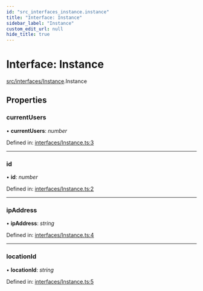 ```yaml
---
id: "src_interfaces_instance.instance"
title: "Interface: Instance"
sidebar_label: "Instance"
custom_edit_url: null
hide_title: true
---
```


# Interface: Instance

[src/interfaces/Instance](../modules/src_interfaces_instance.md).Instance

## Properties

### currentUsers

• **currentUsers**: *number*

Defined in: [interfaces/Instance.ts:3](https://github.com/xr3ngine/xr3ngine/blob/7e8e151f1/packages/common/src/interfaces/Instance.ts#L3)

___

### id

• **id**: *number*

Defined in: [interfaces/Instance.ts:2](https://github.com/xr3ngine/xr3ngine/blob/7e8e151f1/packages/common/src/interfaces/Instance.ts#L2)

___

### ipAddress

• **ipAddress**: *string*

Defined in: [interfaces/Instance.ts:4](https://github.com/xr3ngine/xr3ngine/blob/7e8e151f1/packages/common/src/interfaces/Instance.ts#L4)

___

### locationId

• **locationId**: *string*

Defined in: [interfaces/Instance.ts:5](https://github.com/xr3ngine/xr3ngine/blob/7e8e151f1/packages/common/src/interfaces/Instance.ts#L5)
